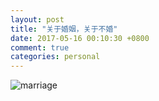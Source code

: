 ```yaml
---
layout: post
title: "关于婚姻，关于不婚"
date: 2017-05-16 00:10:30 +0800
comment: true
categories: personal
---
```

![marriage](http://r.photo.store.qq.com/psb?/V13NDf2z0er9V4/MeeU3Mc9nk8EbWJg.jKs8BgmXbgJxE22JtMQeSI2YsM!/r/dGsBAAAAAAAA)

